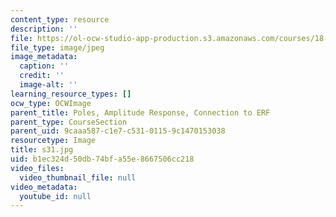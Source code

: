```yaml
---
content_type: resource
description: ''
file: https://ol-ocw-studio-app-production.s3.amazonaws.com/courses/18-03sc-differential-equations-fall-2011/b1ec324d50db74bfa55e8667506cc218_s31.jpg
file_type: image/jpeg
image_metadata:
  caption: ''
  credit: ''
  image-alt: ''
learning_resource_types: []
ocw_type: OCWImage
parent_title: Poles, Amplitude Response, Connection to ERF
parent_type: CourseSection
parent_uid: 9caaa587-c1e7-c531-0115-9c1470153038
resourcetype: Image
title: s31.jpg
uid: b1ec324d-50db-74bf-a55e-8667506cc218
video_files:
  video_thumbnail_file: null
video_metadata:
  youtube_id: null
---
```

